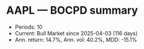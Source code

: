 # AAPL — BOCPD summary

- Periods: 10
- Current: Bull Market since 2025-04-03 (116 days)
- Ann. return: 14.7%, Ann. vol: 40.2%, MDD: -15.1%
